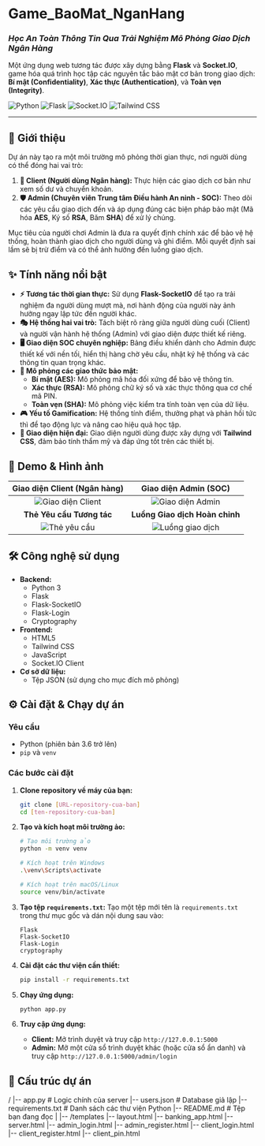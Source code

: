 # **Game_BaoMat_NganHang**

### *Học An Toàn Thông Tin Qua Trải Nghiệm Mô Phỏng Giao Dịch Ngân Hàng*

Một ứng dụng web tương tác được xây dựng bằng **Flask** và **Socket.IO**, game hóa quá trình học tập các nguyên tắc bảo mật cơ bản trong giao dịch: **Bí mật (Confidentiality)**, **Xác thực (Authentication)**, và **Toàn vẹn (Integrity)**.

![Python](https://img.shields.io/badge/python-3.9%2B-blue.svg?style=for-the-badge&logo=python&logoColor=white)
![Flask](https://img.shields.io/badge/flask-%23000.svg?style=for-the-badge&logo=flask&logoColor=white)
![Socket.IO](https://img.shields.io/badge/Socket.IO-v4-010101?style=for-the-badge&logo=socketdotio)
![Tailwind CSS](https://img.shields.io/badge/tailwindcss-%2338B2AC.svg?style=for-the-badge&logo=tailwind-css&logoColor=white)

-----

## 📝 Giới thiệu

Dự án này tạo ra một môi trường mô phỏng thời gian thực, nơi người dùng có thể đóng hai vai trò:

1.  **👤 Client (Người dùng Ngân hàng):** Thực hiện các giao dịch cơ bản như xem số dư và chuyển khoản.
2.  **🛡️ Admin (Chuyên viên Trung tâm Điều hành An ninh - SOC):** Theo dõi các yêu cầu giao dịch đến và áp dụng đúng các biện pháp bảo mật (Mã hóa **AES**, Ký số **RSA**, Băm **SHA**) để xử lý chúng.

Mục tiêu của người chơi Admin là đưa ra quyết định chính xác để bảo vệ hệ thống, hoàn thành giao dịch cho người dùng và ghi điểm. Mỗi quyết định sai lầm sẽ bị trừ điểm và có thể ảnh hưởng đến luồng giao dịch.

## ✨ Tính năng nổi bật

  * **⚡ Tương tác thời gian thực:** Sử dụng **Flask-SocketIO** để tạo ra trải nghiệm đa người dùng mượt mà, nơi hành động của người này ảnh hưởng ngay lập tức đến người khác.
  * **🎭 Hệ thống hai vai trò:** Tách biệt rõ ràng giữa người dùng cuối (Client) và người vận hành hệ thống (Admin) với giao diện được thiết kế riêng.
  * **🖥️ Giao diện SOC chuyên nghiệp:** Bảng điều khiển dành cho Admin được thiết kế với nền tối, hiển thị hàng chờ yêu cầu, nhật ký hệ thống và các thông tin quan trọng khác.
  * **🧩 Mô phỏng các giao thức bảo mật:**
      * **Bí mật (AES):** Mô phỏng mã hóa đối xứng để bảo vệ thông tin.
      * **Xác thực (RSA):** Mô phỏng chữ ký số và xác thực thông qua cơ chế mã PIN.
      * **Toàn vẹn (SHA):** Mô phỏng việc kiểm tra tính toàn vẹn của dữ liệu.
  * **🎮 Yếu tố Gamification:** Hệ thống tính điểm, thưởng phạt và phản hồi tức thì để tạo động lực và nâng cao hiệu quả học tập.
  * **🎨 Giao diện hiện đại:** Giao diện người dùng được xây dựng với **Tailwind CSS**, đảm bảo tính thẩm mỹ và đáp ứng tốt trên các thiết bị.

## 🚀 Demo & Hình ảnh

| Giao diện Client (Ngân hàng) | Giao diện Admin (SOC) |
| :-------------------------: | :-----------------------: |
| ![Giao diện Client](https://placehold.co/600x400/f1f5f9/0f172a?text=Giao+diện+Client) | ![Giao diện Admin](https://placehold.co/600x400/0f172a/e2e8f0?text=Giao+diện+Admin) |
| **Thẻ Yêu cầu Tương tác** | **Luồng Giao dịch Hoàn chỉnh** |
| ![Thẻ yêu cầu](https://placehold.co/600x400/0f172a/e2e8f0?text=Thẻ+Yêu+cầu) | ![Luồng giao dịch](https://placehold.co/600x400/f1f5f9/0f172a?text=Luồng+Giao+dịch) |

## 🛠️ Công nghệ sử dụng

  * **Backend:**
      * Python 3
      * Flask
      * Flask-SocketIO
      * Flask-Login
      * Cryptography
  * **Frontend:**
      * HTML5
      * Tailwind CSS
      * JavaScript
      * Socket.IO Client
  * **Cơ sở dữ liệu:**
      * Tệp JSON (sử dụng cho mục đích mô phỏng)

## ⚙️ Cài đặt & Chạy dự án

### Yêu cầu

  * Python (phiên bản 3.6 trở lên)
  * `pip` và `venv`

### Các bước cài đặt

1.  **Clone repository về máy của bạn:**

    ```bash
    git clone [URL-repository-cua-ban]
    cd [ten-repository-cua-ban]
    ```

2.  **Tạo và kích hoạt môi trường ảo:**

    ```bash
    # Tạo môi trường ảo
    python -m venv venv

    # Kích hoạt trên Windows
    .\venv\Scripts\activate

    # Kích hoạt trên macOS/Linux
    source venv/bin/activate
    ```

3.  **Tạo tệp `requirements.txt`:**
    Tạo một tệp mới tên là `requirements.txt` trong thư mục gốc và dán nội dung sau vào:

    ```
    Flask
    Flask-SocketIO
    Flask-Login
    cryptography
    ```

4.  **Cài đặt các thư viện cần thiết:**

    ```bash
    pip install -r requirements.txt
    ```

5.  **Chạy ứng dụng:**

    ```bash
    python app.py
    ```

6.  **Truy cập ứng dụng:**

      * **Client:** Mở trình duyệt và truy cập `http://127.0.0.1:5000`
      * **Admin:** Mở một cửa sổ trình duyệt khác (hoặc cửa sổ ẩn danh) và truy cập `http://127.0.0.1:5000/admin/login`

## 📂 Cấu trúc dự án

/
|-- app.py              # Logic chính của server
|-- users.json          # Database giả lập
|-- requirements.txt    # Danh sách các thư viện Python
|-- README.md           # Tệp bạn đang đọc
|
|-- /templates
|-- layout.html
|-- banking_app.html
|-- server.html
|-- admin_login.html
|-- admin_register.html
|-- client_login.html
|-- client_register.html
|-- client_pin.html
